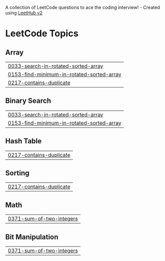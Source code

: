A collection of LeetCode questions to ace the coding interview! - Created using [LeetHub v2](https://github.com/arunbhardwaj/LeetHub-2.0)
<!---LeetCode Topics Start-->
# LeetCode Topics
## Array
|  |
| ------- |
| [0033-search-in-rotated-sorted-array](https://github.com/Sarang0711/Daily_Programming_Challenge/tree/master/0033-search-in-rotated-sorted-array) |
| [0153-find-minimum-in-rotated-sorted-array](https://github.com/Sarang0711/Daily_Programming_Challenge/tree/master/0153-find-minimum-in-rotated-sorted-array) |
| [0217-contains-duplicate](https://github.com/Sarang0711/Daily_Programming_Challenge/tree/master/0217-contains-duplicate) |
## Binary Search
|  |
| ------- |
| [0033-search-in-rotated-sorted-array](https://github.com/Sarang0711/Daily_Programming_Challenge/tree/master/0033-search-in-rotated-sorted-array) |
| [0153-find-minimum-in-rotated-sorted-array](https://github.com/Sarang0711/Daily_Programming_Challenge/tree/master/0153-find-minimum-in-rotated-sorted-array) |
## Hash Table
|  |
| ------- |
| [0217-contains-duplicate](https://github.com/Sarang0711/Daily_Programming_Challenge/tree/master/0217-contains-duplicate) |
## Sorting
|  |
| ------- |
| [0217-contains-duplicate](https://github.com/Sarang0711/Daily_Programming_Challenge/tree/master/0217-contains-duplicate) |
## Math
|  |
| ------- |
| [0371-sum-of-two-integers](https://github.com/Sarang0711/Daily_Programming_Challenge/tree/master/0371-sum-of-two-integers) |
## Bit Manipulation
|  |
| ------- |
| [0371-sum-of-two-integers](https://github.com/Sarang0711/Daily_Programming_Challenge/tree/master/0371-sum-of-two-integers) |
<!---LeetCode Topics End-->